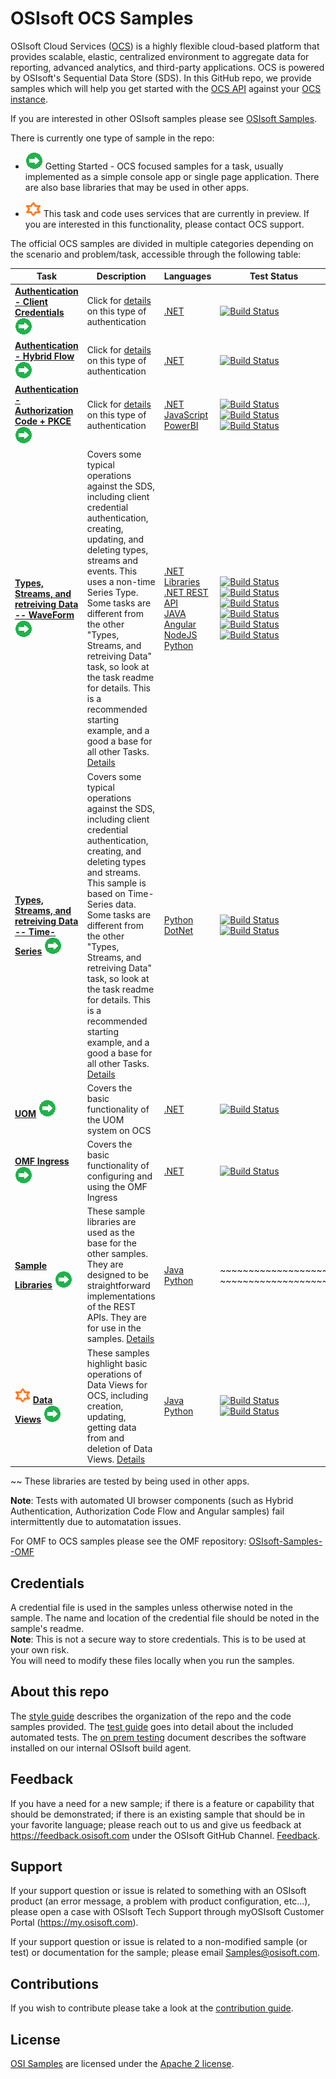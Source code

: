 # OSIsoft OCS Samples
OSIsoft Cloud Services ([OCS](https://www.osisoft.com/Solutions/OSIsoft-Cloud-Services/)) is a highly flexible cloud-based platform that provides scalable, elastic,
centralized environment to aggregate data for reporting, advanced analytics, and third-party applications.  OCS is powered by OSIsoft's Sequential Data Store (SDS). In this GitHub repo, we provide samples which will help you get started with the [OCS API](https://ocs-docs.osisoft.com/) against your [OCS instance](https://cloud.osisoft.com/welcome).

If you are interested in other OSIsoft samples please see [OSIsoft Samples](https://github.com/osisoft/OSI-Samples).  

There is currently one type of sample in the repo:

* <img src="./miscellaneous/images/app-type-getting-started.png" alt="getting-started icon">  Getting Started - OCS focused samples for a task, usually implemented as a simple console app or single page application.  There are also base libraries that may be used in other apps.

* <img src="./miscellaneous/images/ctp.png" alt="ctp icon">   This task and code uses services that are currently in preview.  If you are interested in this functionality, please contact OCS support.  

The official OCS samples are divided in multiple categories depending on the scenario and problem/task, accessible through the following table:

| Task | Description | Languages | Test Status |
| ---- | ----------- | --------- | ----------- |
| **<a href="basic_samples/Authentication/ClientCredentialFlow">Authentication - Client Credentials</a>**  <img src="./miscellaneous/images/app-type-getting-started.png" alt="getting-started icon"> | Click for <a href="basic_samples/Authentication/">details</a> on this type of authentication | <a href="basic_samples/Authentication/ClientCredentialFlow/DotNet/ClientCredentialFlow">.NET</a> | [![Build Status](https://dev.azure.com/osieng/engineering/_apis/build/status/product-readiness/OCS/Auth_CC_DotNet?branchName=master)](https://dev.azure.com/osieng/engineering/_build/latest?definitionId=595&branchName=master) |
| **<a href="basic_samples/Authentication/HybridFlow/DotNet/HybridFlow">Authentication - Hybrid Flow</a>**  <img src="./miscellaneous/images/app-type-getting-started.png" alt="getting-started icon"> | Click for <a href="basic_samples/Authentication/">details</a> on this type of authentication | <a href="basic_samples/Authentication/HybridFlow/DotNet/HybridFlow">.NET</a> | [![Build Status](https://dev.azure.com/osieng/engineering/_apis/build/status/product-readiness/OCS/Auth_Hybrid_DotNet?branchName=master)](https://dev.azure.com/osieng/engineering/_build/latest?definitionId=847&branchName=master) |
| **<a href="basic_samples/Authentication/AuthorizationCodeFlow/DotNet/AuthorizationCodeFlow">Authentication - Authorization Code + PKCE</a>**  <img src="./miscellaneous/images/app-type-getting-started.png" alt="getting-started icon"> | Click for <a href="basic_samples/Authentication/">details</a> on this type of authentication | <a href="basic_samples/Authentication/AuthorizationCodeFlow/DotNet/AuthorizationCodeFlow">.NET</a> </br> <a href="basic_samples/Authentication/AuthorizationCodeFlow/JavaScript">JavaScript</a> </br> <a href="basic_samples/Authentication/AuthorizationCodeFlow/PowerBI">PowerBI</a> | [![Build Status](https://dev.azure.com/osieng/engineering/_apis/build/status/product-readiness/OCS/Auth_PKCE_DotNet?branchName=master)](https://dev.azure.com/osieng/engineering/_build/latest?definitionId=863&branchName=master) </br> [![Build Status](https://dev.azure.com/osieng/engineering/_apis/build/status/product-readiness/OCS/Auth_PKCE_JavaScript?branchName=master)](https://dev.azure.com/osieng/engineering/_build/latest?definitionId=1203&branchName=master) </br> [![Build Status](https://dev.azure.com/osieng/engineering/_apis/build/status/product-readiness/OCS/Auth_PKCE_PowerBI?branchName=master)](https://dev.azure.com/osieng/engineering/_build/latest?definitionId=996&branchName=master) |
| **<a href="basic_samples/SDS">Types, Streams, and retreiving Data -- WaveForm</a>** <img src="./miscellaneous/images/app-type-getting-started.png" alt="getting-started icon"> | Covers some typical operations against the SDS, including client credential authentication, creating, updating, and deleting types, streams and events.  This uses a non-time Series Type.  Some tasks are different from the other "Types, Streams, and retreiving Data" task, so look at the task readme for details.  This is a recommended starting example, and a good a base for all other Tasks.  <a href="basic_samples/SDS">Details</a> | <a href="basic_samples/SDS/DotNet/SdsClientLibraries/SdsClientLibraries">.NET Libraries</a><br /><a href="basic_samples/SDS/DotNet/SdsRestApiCore/SdsRestApiCore">.NET REST API</a><br /><a href="basic_samples/SDS/Java/sdsjava">JAVA</a><br /><a href="basic_samples/SDS/JavaScript/Angular">Angular</a><br /><a href="basic_samples/SDS/JavaScript/NodeJs">NodeJS</a><br /><a href="basic_samples/SDS/Python/SDSPy/Python3">Python</a> | [![Build Status](https://dev.azure.com/osieng/engineering/_apis/build/status/product-readiness/OCS/SDS_DotNet_Libs?branchName=master)](https://dev.azure.com/osieng/engineering/_build/latest?definitionId=887&branchName=master) <br /> [![Build Status](https://dev.azure.com/osieng/engineering/_apis/build/status/product-readiness/OCS/SDS_DotNet_REST?branchName=master)](https://dev.azure.com/osieng/engineering/_build/latest?definitionId=888&branchName=master) <br /> [![Build Status](https://dev.azure.com/osieng/engineering/_apis/build/status/product-readiness/OCS/SDS_Java?branchName=master)](https://dev.azure.com/osieng/engineering/_build/latest?definitionId=920&branchName=master) <br /> [![Build Status](https://dev.azure.com/osieng/engineering/_apis/build/status/product-readiness/OCS/SDS_Angular?branchName=master)](https://dev.azure.com/osieng/engineering/_build/latest?definitionId=921&branchName=master) <br /> [![Build Status](https://dev.azure.com/osieng/engineering/_apis/build/status/product-readiness/OCS/SDS_NodeJs?branchName=master)](https://dev.azure.com/osieng/engineering/_build/latest?definitionId=924&branchName=master) <br /> [![Build Status](https://dev.azure.com/osieng/engineering/_apis/build/status/product-readiness/OCS/SDS_Python?branchName=master)](https://dev.azure.com/osieng/engineering/_build/latest?definitionId=925&branchName=master) |
| **<a href="basic_samples/SDS_TimeSeries">Types, Streams, and retreiving Data -- Time-Series</a>** <img src="./miscellaneous/images/app-type-getting-started.png" alt="getting-started icon"> | Covers some typical operations against the SDS, including client credential authentication, creating, and deleting types and streams.  This sample is based on Time-Series data.  Some tasks are different from the other "Types, Streams, and retreiving Data" task, so look at the task readme for details.  This is a recommended starting example, and a good a base for all other Tasks.  <a href="basic_samples/SDS_TimeSeries">Details</a>| <a href="basic_samples/SDS_TimeSeries/Python">Python</a> <br /> <a href="basic_samples/SDS_TimeSeries/DotNet/Try">DotNet</a> | [![Build Status](https://dev.azure.com/osieng/engineering/_apis/build/status/product-readiness/OCS/SDS_TS_Python?branchName=master)](https://dev.azure.com/osieng/engineering/_build/latest?definitionId=927&branchName=master) <br /> [![Build Status](https://dev.azure.com/osieng/engineering/_apis/build/status/product-readiness/OCS/SDS_TS_DotNet?branchName=master)](https://dev.azure.com/osieng/engineering/_build/latest?definitionId=926&branchName=master) |
| **<a href="advanced_samples/UomsSample/Dotnet/UomsSample/UomsSample">UOM</a>** <img src="./miscellaneous/images/app-type-getting-started.png" alt="getting-started icon"> | Covers the basic functionality of the UOM system on OCS | <a href="advanced_samples/UomsSample/Dotnet/UomsSample/UomsSample">.NET</a> | [![Build Status](https://dev.azure.com/osieng/engineering/_apis/build/status/product-readiness/OCS/UOM_DotNet?branchName=master)](https://dev.azure.com/osieng/engineering/_build/latest?definitionId=928&branchName=master) |
| **<a href="basic_samples/OmfIngress/DotNet/OmfIngressClientLibraries/OmfIngressClientLibraries">OMF Ingress</a>** <img src="./miscellaneous/images/app-type-getting-started.png" alt="getting-started icon"> | Covers the basic functionality of configuring and using the OMF Ingress | <a href="basic_samples/OmfIngress/DotNet/OmfIngressClientLibraries/OmfIngressClientLibraries">.NET</a> | [![Build Status](https://dev.azure.com/osieng/engineering/_apis/build/status/product-readiness/OCS/OMF_Ing_DotNet?branchName=master)](https://dev.azure.com/osieng/engineering/_build/latest?definitionId=886&branchName=master) |
| **<a href="library_samples/">Sample Libraries</a>** <img src="./miscellaneous/images/app-type-getting-started.png" alt="getting-started icon"> | These sample libraries are used as the base for the other samples. They are designed to be straightforward implementations of the REST APIs. They are for use in the samples. <a href="library_samples/">Details</a> | <a href="library_samples/Java/ocs_sample_library_preview/">Java</a><br /><a href="library_samples/Python3/">Python</a> | ~~~~~~~~~~~~~~~~~~~ <br /> ~~~~~~~~~~~~~~~~~~~ |
| <img src="./miscellaneous/images/ctp.png" alt="ctp icon">  **<a href="basic_samples/DataViews/">Data Views</a>** <img src="./miscellaneous/images/app-type-getting-started.png" alt="getting-started icon"> | These samples highlight basic operations of Data Views for OCS, including creation, updating, getting data from and deletion of Data Views. <a href="basic_samples/DataViews">Details</a> | <a href="basic_samples/DataViews/Java/dataviewjava">Java</a><br /><a href="basic_samples/DataViews/Python3">Python</a>|[![Build Status](https://dev.azure.com/osieng/engineering/_apis/build/status/product-readiness/OCS/DataViews_Java?branchName=master)](https://dev.azure.com/osieng/engineering/_build/latest?definitionId=884&branchName=master) <br /> [![Build Status](https://dev.azure.com/osieng/engineering/_apis/build/status/product-readiness/OCS/DataViews_Python?branchName=master)](https://dev.azure.com/osieng/engineering/_build/latest?definitionId=885&branchName=master) |

~~ These libraries are tested by being used in other apps.
   
__Note__: Tests with automated UI browser components (such as Hybrid Authentication, Authorization Code Flow and Angular samples) fail intermittently due to automatation issues.  

For OMF to OCS samples please see the OMF repository: [OSIsoft-Samples--OMF](https://github.com/osisoft/OSIsoft-Samples--OMF)

## Credentials 

A credential file is used in the samples unless otherwise noted in the sample. The name and location of the credential file should be noted in the sample's readme.  
__Note__: This is not a secure way to store credentials. This is to be used at your own risk.     
You will need to modify these files locally when you run the samples.

## About this repo

The [style guide](https://github.com/osisoft/OSI-Samples/blob/master/STYLE_GUIDE.md) describes the organization of the repo and the code samples provided. The [test guide](https://github.com/osisoft/OSI-Samples/blob/master/TEST_GUIDE.md) goes into detail about the included automated tests. The [on prem testing](https://github.com/osisoft/OSI-Samples/blob/master/miscellaneous/ON_PREM_TESTING.md) document describes the software installed on our internal OSIsoft build agent.

## Feedback

If you have a need for a new sample; if there is a feature or capability that should be demonstrated; if there is an existing sample that should be in your favorite language; please reach out to us and give us feedback at https://feedback.osisoft.com under the OSIsoft GitHub Channel.  [Feedback](https://feedback.osisoft.com/forums/922279-osisoft-github).   
 
## Support

If your support question or issue is related to something with an OSIsoft product (an error message, a problem with product configuration, etc...), please open a case with OSIsoft Tech Support through myOSIsoft Customer Portal  (https://my.osisoft.com).

If your support question or issue is related to a non-modified sample (or test) or documentation for the sample; please email Samples@osisoft.com.

## Contributions

If you wish to contribute please take a look at the [contribution guide](https://github.com/osisoft/OSI-Samples/blob/master/CONTRIBUTING.md).

## License

[OSI Samples](https://github.com/osisoft/OSI-Samples) are licensed under the [Apache 2 license](LICENSE).
